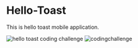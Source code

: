 # Hello-Toast
This is hello toast  mobile application.

![hello toast coding challenge](https://user-images.githubusercontent.com/53834888/145565243-40c9584b-a6d9-4ffe-81d6-6e9e2feab7b9.gif)
![codingchallenge](https://user-images.githubusercontent.com/53834888/145595858-ae4a3e99-be47-42ea-aa79-1fd1cabb581f.JPG)

